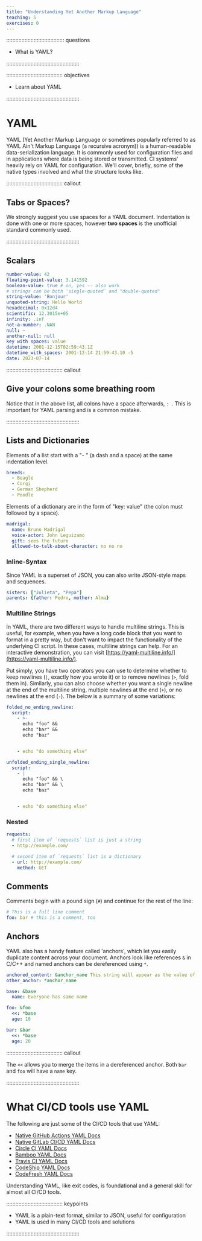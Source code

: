 ```yaml
---
title: "Understanding Yet Another Markup Language"
teaching: 5
exercises: 0
---
```


:::::::::::::::::::::::::::::::::::::: questions 

- What is YAML?

::::::::::::::::::::::::::::::::::::::::::::::::

::::::::::::::::::::::::::::::::::::: objectives

- Learn about YAML

::::::::::::::::::::::::::::::::::::::::::::::::



# YAML

YAML (Yet Another Markup Language or sometimes popularly referred to as YAML Ain't Markup Language (a recursive acronym)) is a human-readable data-serialization language. It is commonly used for configuration files and in applications where data is being stored or transmitted. CI systems' heavily rely on YAML for configuration. We'll cover, briefly, some of the native types involved and what the structure looks like.

::::::::::::::::::::::::::::::::::::: callout 

## Tabs or Spaces?

We strongly suggest you use spaces for a YAML document. Indentation is done with one or more spaces, however **two spaces** is the unofficial standard commonly used.

::::::::::::::::::::::::::::::::::::::::::::::::



## Scalars

```yaml
number-value: 42
floating-point-value: 3.141592
boolean-value: true # on, yes -- also work
# strings can be both 'single-quoted` and "double-quoted"
string-value: 'Bonjour'
unquoted-string: Hello World
hexadecimal: 0x12d4
scientific: 12.3015e+05
infinity: .inf
not-a-number: .NAN
null: ~
another-null: null
key with spaces: value
datetime: 2001-12-15T02:59:43.1Z
datetime_with_spaces: 2001-12-14 21:59:43.10 -5
date: 2023-07-14
```


::::::::::::::::::::::::::::::::::::: callout 

## Give your colons some breathing room

Notice that in the above list, all colons have a space afterwards, `: `. This is important for YAML parsing and is a common mistake.

::::::::::::::::::::::::::::::::::::::::::::::::

## Lists and Dictionaries

Elements of a list start with a "- " (a dash and a space) at the same indentation level.
```yaml
breeds:
  - Beagle
  - Corgi
  - German Shepherd
  - Poodle
```

Elements of a dictionary are in the form of "key: value" (the colon must followed by a space).
```yaml
madrigal:
  name: Bruno Madrigal
  voice-actor: John Leguizamo
  gift: sees the future
  allowed-to-talk-about-character: no no no
```

### Inline-Syntax

Since YAML is a superset of JSON, you can also write JSON-style maps and sequences.

```yaml
sisters: ["Julieta", "Pepa"]
parents: {father: Pedro, mother: Alma}
```

### Multiline Strings

In YAML, there are two different ways to handle multiline strings. This is useful, for example, when you have a long code block that you want to format in a pretty way, but don't want to impact the functionality of the underlying CI script. In these cases, multiline strings can help. For an interactive demonstration, you can visit [https://yaml-multiline.info/](https://yaml-multiline.info/).

Put simply, you have two operators you can use to determine whether to keep newlines (`|`, exactly how you wrote it) or to remove newlines (`>`, fold them in). Similarly, you can also choose whether you want a single newline at the end of the multiline string, multiple newlines at the end (`+`), or no newlines at the end (`-`). The below is a summary of some variations:

```yaml
folded_no_ending_newline:
  script:
    - >-
      echo "foo" &&
      echo "bar" &&
      echo "baz"


    - echo "do something else"

unfolded_ending_single_newline:
  script:
    - |
      echo "foo" && \
      echo "bar" && \
      echo "baz"


    - echo "do something else"
```

### Nested

```yaml
requests:
  # first item of `requests` list is just a string
  - http://example.com/

  # second item of `requests` list is a dictionary
  - url: http://example.com/
    method: GET
```

## Comments

Comments begin with a pound sign (`#`) and continue for the rest of the line:

```yaml
# This is a full line comment
foo: bar # this is a comment, too
```

## Anchors

YAML also has a handy feature called 'anchors', which let you easily duplicate content across your document. Anchors look like references `&` in C/C++ and named anchors can be dereferenced using `*`.

```yaml
anchored_content: &anchor_name This string will appear as the value of two keys.
other_anchor: *anchor_name

base: &base
  name: Everyone has same name

foo: &foo
  <<: *base
  age: 10

bar: &bar
  <<: *base
  age: 20
```

::::::::::::::::::::::::::::::::::::: callout 

The `<<` allows you to merge the items in a dereferenced anchor. Both `bar` and `foo` will have a `name` key.

::::::::::::::::::::::::::::::::::::::::::::::::

# What CI/CD tools use YAML

The following are just some of the CI/CD tools that use YAML:
- [Native GitHub Actions YAML Docs](https://docs.github.com/en/actions/using-workflows/workflow-syntax-for-github-actions)
- [Native GitLab CI/CD YAML Docs](https://docs.gitlab.com/ee/ci/yaml/)
- [Circle CI YAML Docs](https://circleci.com/docs/introduction-to-yaml-configurations/)
- [Bamboo YAML Docs](https://confluence.atlassian.com/bamboo/bamboo-yaml-938844479.html)
- [Travis CI YAML Docs](https://docs.travis-ci.com/user/customizing-the-build/)
- [CodeShip YAML Docs](https://docs.cloudbees.com/docs/cloudbees-codeship/latest/pro-builds-and-configuration/services)
- [CodeFresh YAML Docs](https://codefresh.io/docs/docs/pipelines/what-is-the-codefresh-yaml/)

Understanding YAML, like exit codes, is foundational and a general skill for almost all CI/CD tools.




::::::::::::::::::::::::::::::::::::: keypoints 

- YAML is a plain-text format, similar to JSON, useful for configuration
- YAML is used in many CI/CD tools and solutions

::::::::::::::::::::::::::::::::::::::::::::::::